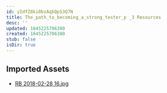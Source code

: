 ```yaml
---
id: yIdfZ8ki0bzAqbQpS3Q7N
title: The_path_to_becoming_a_strong_tester_p _3 Resources
desc: ''
updated: 1645225706380
created: 1645225706380
stub: false
isDir: true
---
```

## Imported Assets
- [RB 2018-02-28 16.jpg](/assets/rb-2018-02-28-16.jpg)
